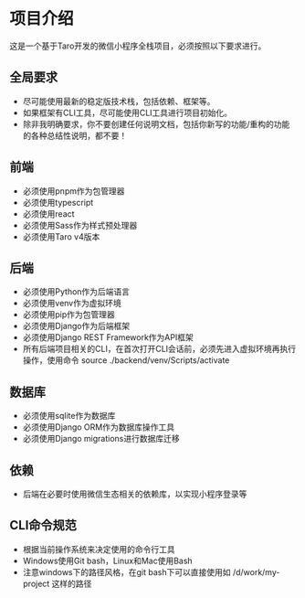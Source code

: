 # 项目介绍

这是一个基于Taro开发的微信小程序全栈项目，必须按照以下要求进行。

## 全局要求

- 尽可能使用最新的稳定版技术栈，包括依赖、框架等。
- 如果框架有CLI工具，尽可能使用CLI工具进行项目初始化。
- 除非我明确要求，你不要创建任何说明文档，包括你新写的功能/重构的功能的各种总结性说明，都不要！

## 前端

- 必须使用pnpm作为包管理器
- 必须使用typescript
- 必须使用react
- 必须使用Sass作为样式预处理器
- 必须使用Taro v4版本

## 后端

- 必须使用Python作为后端语言
- 必须使用venv作为虚拟环境
- 必须使用pip作为包管理器
- 必须使用Django作为后端框架
- 必须使用Django REST Framework作为API框架
- 所有后端项目相关的CLI，在首次打开CLI会话前，必须先进入虚拟环境再执行操作，使用命令 source ./backend/venv/Scripts/activate 

## 数据库

- 必须使用sqlite作为数据库
- 必须使用Django ORM作为数据库操作工具
- 必须使用Django migrations进行数据库迁移

## 依赖

- 后端在必要时使用微信生态相关的依赖库，以实现小程序登录等

## CLI命令规范

- 根据当前操作系统来决定使用的命令行工具
- Windows使用Git bash，Linux和Mac使用Bash
- 注意windows下的路径风格，在git bash下可以直接使用如 /d/work/my-project 这样的路径

